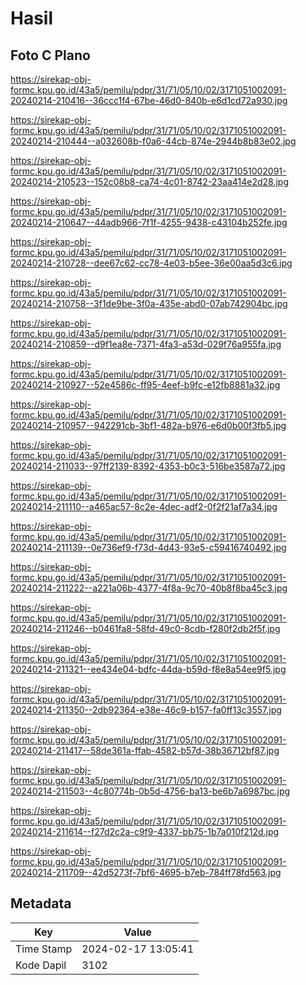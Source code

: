 # Hasil

## Foto C Plano

https://sirekap-obj-formc.kpu.go.id/43a5/pemilu/pdpr/31/71/05/10/02/3171051002091-20240214-210416--36ccc1f4-67be-46d0-840b-e6d1cd72a930.jpg

https://sirekap-obj-formc.kpu.go.id/43a5/pemilu/pdpr/31/71/05/10/02/3171051002091-20240214-210444--a032608b-f0a6-44cb-874e-2944b8b83e02.jpg

https://sirekap-obj-formc.kpu.go.id/43a5/pemilu/pdpr/31/71/05/10/02/3171051002091-20240214-210523--152c08b8-ca74-4c01-8742-23aa414e2d28.jpg

https://sirekap-obj-formc.kpu.go.id/43a5/pemilu/pdpr/31/71/05/10/02/3171051002091-20240214-210647--44adb966-7f1f-4255-9438-c43104b252fe.jpg

https://sirekap-obj-formc.kpu.go.id/43a5/pemilu/pdpr/31/71/05/10/02/3171051002091-20240214-210728--dee67c62-cc78-4e03-b5ee-36e00aa5d3c6.jpg

https://sirekap-obj-formc.kpu.go.id/43a5/pemilu/pdpr/31/71/05/10/02/3171051002091-20240214-210758--3f1de9be-3f0a-435e-abd0-07ab742904bc.jpg

https://sirekap-obj-formc.kpu.go.id/43a5/pemilu/pdpr/31/71/05/10/02/3171051002091-20240214-210859--d9f1ea8e-7371-4fa3-a53d-029f76a955fa.jpg

https://sirekap-obj-formc.kpu.go.id/43a5/pemilu/pdpr/31/71/05/10/02/3171051002091-20240214-210927--52e4586c-ff95-4eef-b9fc-e12fb8881a32.jpg

https://sirekap-obj-formc.kpu.go.id/43a5/pemilu/pdpr/31/71/05/10/02/3171051002091-20240214-210957--942291cb-3bf1-482a-b976-e6d0b00f3fb5.jpg

https://sirekap-obj-formc.kpu.go.id/43a5/pemilu/pdpr/31/71/05/10/02/3171051002091-20240214-211033--97ff2139-8392-4353-b0c3-516be3587a72.jpg

https://sirekap-obj-formc.kpu.go.id/43a5/pemilu/pdpr/31/71/05/10/02/3171051002091-20240214-211110--a465ac57-8c2e-4dec-adf2-0f2f21af7a34.jpg

https://sirekap-obj-formc.kpu.go.id/43a5/pemilu/pdpr/31/71/05/10/02/3171051002091-20240214-211139--0e736ef9-f73d-4d43-93e5-c59416740492.jpg

https://sirekap-obj-formc.kpu.go.id/43a5/pemilu/pdpr/31/71/05/10/02/3171051002091-20240214-211222--a221a06b-4377-4f8a-9c70-40b8f8ba45c3.jpg

https://sirekap-obj-formc.kpu.go.id/43a5/pemilu/pdpr/31/71/05/10/02/3171051002091-20240214-211246--b0461fa8-58fd-49c0-8cdb-f280f2db2f5f.jpg

https://sirekap-obj-formc.kpu.go.id/43a5/pemilu/pdpr/31/71/05/10/02/3171051002091-20240214-211321--ee434e04-bdfc-44da-b59d-f8e8a54ee9f5.jpg

https://sirekap-obj-formc.kpu.go.id/43a5/pemilu/pdpr/31/71/05/10/02/3171051002091-20240214-211350--2db92364-e38e-46c9-b157-fa0ff13c3557.jpg

https://sirekap-obj-formc.kpu.go.id/43a5/pemilu/pdpr/31/71/05/10/02/3171051002091-20240214-211417--58de361a-ffab-4582-b57d-38b36712bf87.jpg

https://sirekap-obj-formc.kpu.go.id/43a5/pemilu/pdpr/31/71/05/10/02/3171051002091-20240214-211503--4c80774b-0b5d-4756-ba13-be6b7a6987bc.jpg

https://sirekap-obj-formc.kpu.go.id/43a5/pemilu/pdpr/31/71/05/10/02/3171051002091-20240214-211614--f27d2c2a-c9f9-4337-bb75-1b7a010f212d.jpg

https://sirekap-obj-formc.kpu.go.id/43a5/pemilu/pdpr/31/71/05/10/02/3171051002091-20240214-211709--42d5273f-7bf6-4695-b7eb-784ff78fd563.jpg


## Metadata

| Key        | Value               |
| ---------- | ------------------- |
| Time Stamp | 2024-02-17 13:05:41 |
| Kode Dapil | 3102                |



